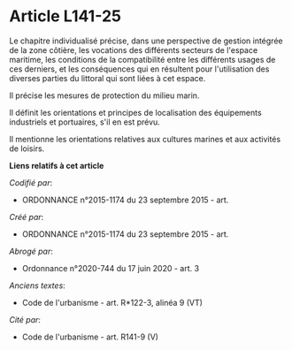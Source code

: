 # Article L141-25

Le chapitre individualisé précise, dans une perspective de gestion intégrée de la zone côtière, les vocations des différents
secteurs de l'espace maritime, les conditions de la compatibilité entre les différents usages de ces derniers, et les
conséquences qui en résultent pour l'utilisation des diverses parties du littoral qui sont liées à cet espace.

Il précise les mesures de protection du milieu marin.

Il définit les orientations et principes de localisation des équipements industriels et portuaires, s'il en est prévu.

Il mentionne les orientations relatives aux cultures marines et aux activités de loisirs.

**Liens relatifs à cet article**

_Codifié par_:

  - ORDONNANCE n°2015-1174 du 23 septembre 2015 - art.

_Créé par_:

  - ORDONNANCE n°2015-1174 du 23 septembre 2015 - art.

_Abrogé par_:

  - Ordonnance n°2020-744 du 17 juin 2020 - art. 3

_Anciens textes_:

  - Code de l'urbanisme - art. R*122-3, alinéa 9 (VT)

_Cité par_:

  - Code de l'urbanisme - art. R141-9 (V)
